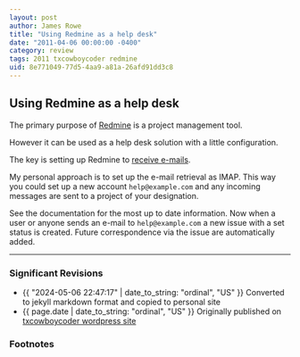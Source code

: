 ```yaml
---
layout: post
author: James Rowe
title: "Using Redmine as a help desk"
date: "2011-04-06 00:00:00 -0400"
category: review
tags: 2011 txcowboycoder redmine
uid: 8e771049-77d5-4aa9-a81a-26afd91dd3c8
---
```


## Using Redmine as a help desk

The primary purpose of [Redmine](http://www.redmine.org) is a project management tool.

However it can be used as a help desk solution with a little configuration.

The key is setting up Redmine to [receive e-mails](http://www.redmine.org/projects/redmine/wiki/RedmineReceivingEmails).

My personal approach is to set up the e-mail retrieval as IMAP. This way you could set up a new account `help@example.com` and any incoming messages are sent to a project of your designation.

See the documentation for the most up to date information. Now when a user or anyone sends an e-mail to `help@example.com` a new issue with a set status is created. Future correspondence via the issue are automatically added.

---

### Significant Revisions

- {{ "2024-05-06 22:47:17" | date_to_string: "ordinal", "US" }} Converted to jekyll markdown format and copied to personal site
- {{ page.date | date_to_string: "ordinal", "US" }} Originally published on [txcowboycoder wordpress site](https://txcowboycoder.wordpress.com/2011/04/06/using-redmine-as-a-help-desk/)

### Footnotes

[^draft]: Initial `md` Generated using <https://github.com/jsr6720/wordpress-html-scraper-to-md>

    Original Wordpress categories: ['Misc']

    Original Wordpress tags: "Misc", "help desk", "redmine"

    Original Wordpress comments: <a href="https://txcowboycoder.wordpress.com/2011/04/06/using-redmine-as-a-help-desk/#comments">3 Comments</a>